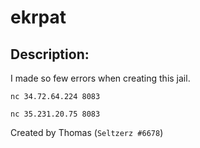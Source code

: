 
# ekrpat
## Description:
I made so few errors when creating this jail.

`nc 34.72.64.224 8083`

`nc 35.231.20.75 8083`

Created by Thomas (`Seltzerz #6678`)

